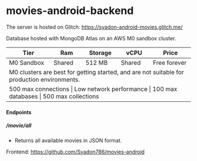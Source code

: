 # movies-android-backend
The server is hosted on Glitch: https://syadon-android-movies.glitch.me/

Database hosted with MongoDB Atlas on an AWS M0 sandbox cluster.
<table>
    <thead>
        <tr>
            <th>Tier</th>
            <th>Ram</th>
            <th>Storage</th>
            <th>vCPU</th>
            <th>Price</th>
        </tr>
    </thead>
    <tbody>
        <tr>
           <td> M0 Sandbox </td>
           <td>Shared </td>
           <td>512 MB</td>
           <td>Shared</td>
           <td>Free forever</td>
        </tr>
        <tr>
            <td colspan=5>M0 clusters are best for getting started, and are not suitable for production environments.</td>
        </tr>
        <tr>
            <td colspan=5>500 max connections | Low network performance | 100 max databases | 500 max collections</td>
        </tr>
    </tbody>
</table>

#### Endpoints
##### /movie/all
* Returns all available movies in JSON format.

Frontend: https://github.com/Syadon786/movies-android
